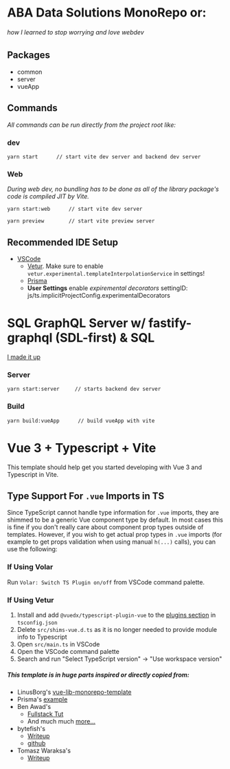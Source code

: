 # ABA Data Solutions MonoRepo or:
###### *how I learned to stop worrying and love webdev*

## Packages
* common
* server
* vueApp

## Commands
*All commands can be run directly from the project root like:*

### **dev**

```
yarn start      // start vite dev server and backend dev server 
```

### Web
*During web dev, no bundling has to be done as all of the library package's code is compiled JIT by Vite.*
```
yarn start:web      // start vite dev server 
```
```
yarn preview        // start vite preview server
```
## Recommended IDE Setup

* [VSCode](https://code.visualstudio.com/) 
    * [Vetur](https://marketplace.visualstudio.com/items?itemName=octref.vetur). Make sure to enable `vetur.experimental.templateInterpolationService` in settings!
    * [Prisma](https://marketplace.visualstudio.com/items?itemName=Prisma.prisma)
    * **User Settings** enable *expiremental decorators* settingID: js/ts.implicitProjectConfig.experimentalDecorators


# SQL GraphQL Server w/ fastify-graphql (SDL-first) & SQL
[I made it up](https://github.com/prisma/prisma-examples/tree/latest/typescript/graphql-fastify-sdl-first)

### Server

```
yarn start:server     // starts backend dev server
```

### **Build**
```
yarn build:vueApp      // build vueApp with vite
```

# Vue 3 + Typescript + Vite

This template should help get you started developing with Vue 3 and Typescript in Vite.

## Type Support For `.vue` Imports in TS

Since TypeScript cannot handle type information for `.vue` imports, they are shimmed to be a generic Vue component type by default. In most cases this is fine if you don't really care about component prop types outside of templates. However, if you wish to get actual prop types in `.vue` imports (for example to get props validation when using manual `h(...)` calls), you can use the following:

### If Using Volar

Run `Volar: Switch TS Plugin on/off` from VSCode command palette.

### If Using Vetur

1. Install and add `@vuedx/typescript-plugin-vue` to the [plugins section](https://www.typescriptlang.org/tsconfig#plugins) in `tsconfig.json`
2. Delete `src/shims-vue.d.ts` as it is no longer needed to provide module info to Typescript
3. Open `src/main.ts` in VSCode
4. Open the VSCode command palette
5. Search and run "Select TypeScript version" -> "Use workspace version"

##### This template is in huge parts inspired or directly copied from:
* LinusBorg's [vue-lib-monorepo-template](https://github.com/LinusBorg/vue-lib-monorepo-template)
* Prisma's [example](https://github.com/prisma/prisma-examples/tree/latest/typescript/graphql-fastify-sdl-first)
* Ben Awad's 
    * [Fullstack Tut](https://www.youtube.com/watch?v=I6ypD7qv3Z8&t=0s)
    * And much much [more...](https://www.youtube.com/channel/UC-8QAzbLcRglXeN_MY9blyw)
* bytefish's 
    * [Writeup](https://javascript.plainenglish.io/set-up-vue3-enterprise-level-development-environments-with-vite-step-by-step-guide-32964d1df60e)
    * [github](https://github.com/BytefishMedium/vite-vue3-starter)
* Tomasz Waraksa's
    * [Writeup](https://letsdebug.it/post/12-monorepo-with-vue-vite-lerna/)


